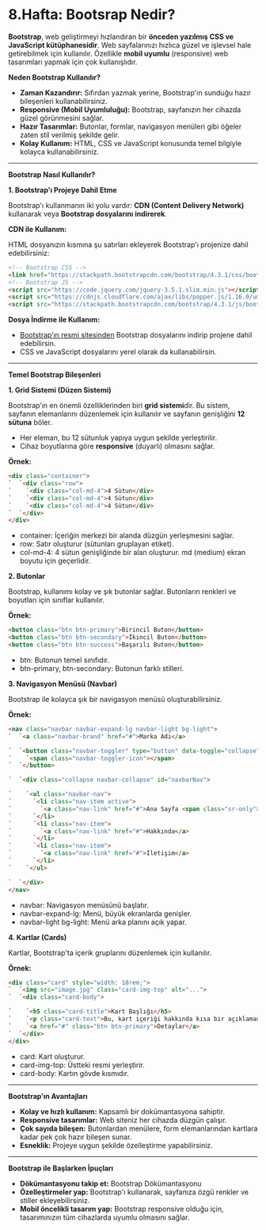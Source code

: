 # 8.Hafta: Bootsrap Nedir?

**Bootstrap**, web geliştirmeyi hızlandıran bir **önceden yazılmış CSS ve JavaScript kütüphanesidir**. Web sayfalarınızı hızlıca güzel ve işlevsel hale getirebilmek için kullanılır. Özellikle **mobil uyumlu** (responsive) web tasarımları yapmak için çok kullanışlıdır.

**Neden Bootstrap Kullanılır?**

- **Zaman Kazandırır:** Sıfırdan yazmak yerine, Bootstrap'ın sunduğu hazır bileşenleri kullanabilirsiniz.
- **Responsive (Mobil Uyumluluğu):** Bootstrap, sayfanızın her cihazda güzel görünmesini sağlar.
- **Hazır Tasarımlar:** Butonlar, formlar, navigasyon menüleri gibi öğeler zaten stil verilmiş şekilde gelir.
- **Kolay Kullanım:** HTML, CSS ve JavaScript konusunda temel bilgiyle kolayca kullanabilirsiniz.
-----
**Bootstrap Nasıl Kullanılır?**

**1. Bootstrap'ı Projeye Dahil Etme**

Bootstrap'ı kullanmanın iki yolu vardır: **CDN (Content Delivery Network)** kullanarak veya **Bootstrap dosyalarını indirerek**.

**CDN ile Kullanım:**

HTML dosyanızın <head> kısmına şu satırları ekleyerek Bootstrap'ı projenize dahil edebilirsiniz:

```html
<!-- Bootstrap CSS -->
<link href="https://stackpath.bootstrapcdn.com/bootstrap/4.3.1/css/bootstrap.min.css" rel="stylesheet">
<!-- Bootstrap JS -->
<script src="https://code.jquery.com/jquery-3.5.1.slim.min.js"></script>
<script src="https://cdnjs.cloudflare.com/ajax/libs/popper.js/1.16.0/umd/popper.min.js"></script>
<script src="https://stackpath.bootstrapcdn.com/bootstrap/4.3.1/js/bootstrap.min.js"></script>

```
**Dosya İndirme ile Kullanım:**
- [Bootstrap’ın resmi sitesinden](https://getbootstrap.com/) Bootstrap dosyalarını indirip projene dahil edebilirsin.
- CSS ve JavaScript dosyalarını yerel olarak da kullanabilirsin.
-----
**Temel Bootstrap Bileşenleri**

**1. Grid Sistemi (Düzen Sistemi)**

Bootstrap’ın en önemli özelliklerinden biri **grid sistemi**dir. Bu sistem, sayfanın elemanlarını düzenlemek için kullanılır ve sayfanın genişliğini **12 sütuna** böler.

- Her eleman, bu 12 sütunluk yapıya uygun şekilde yerleştirilir.
- Cihaz boyutlarına göre **responsive** (duyarlı) olmasını sağlar.

**Örnek:**

```html
<div class="container">
`  `<div class="row">
`    `<div class="col-md-4">4 Sütun</div>
`    `<div class="col-md-4">4 Sütun</div>
`    `<div class="col-md-4">4 Sütun</div>
`  `</div>
</div>

```
- container: İçeriğin merkezi bir alanda düzgün yerleşmesini sağlar.
- row: Satır oluşturur (sütunları gruplayan etiket).
- col-md-4: 4 sütun genişliğinde bir alan oluşturur. md (medium) ekran boyutu için geçerlidir.

**2. Butonlar**

Bootstrap, kullanımı kolay ve şık butonlar sağlar. Butonların renkleri ve boyutları için sınıflar kullanılır.

**Örnek:**

```html
<button class="btn btn-primary">Birincil Buton</button>
<button class="btn btn-secondary">İkincil Buton</button>
<button class="btn btn-success">Başarılı Buton</button>

```
- btn: Butonun temel sınıfıdır.
- btn-primary, btn-secondary: Butonun farklı stilleri.

**3. Navigasyon Menüsü (Navbar)**

Bootstrap ile kolayca şık bir navigasyon menüsü oluşturabilirsiniz.

**Örnek:**

```html
<nav class="navbar navbar-expand-lg navbar-light bg-light">
`  `<a class="navbar-brand" href="#">Marka Adı</a>

`  `<button class="navbar-toggler" type="button" data-toggle="collapse" data-target="#navbarNav" aria-controls="navbarNav" aria-expanded="false" aria-label="Toggle navigation">
`    `<span class="navbar-toggler-icon"></span>
`  `</button>

`  `<div class="collapse navbar-collapse" id="navbarNav">

`    `<ul class="navbar-nav">
`      `<li class="nav-item active">
`        `<a class="nav-link" href="#">Ana Sayfa <span class="sr-only">(geçerli)</span></a>
`      `</li>
`      `<li class="nav-item">
`        `<a class="nav-link" href="#">Hakkında</a>
`      `</li>
`      `<li class="nav-item">
`        `<a class="nav-link" href="#">İletişim</a>
`      `</li>
`    `</ul>

`  `</div>
</nav>

```
- navbar: Navigasyon menüsünü başlatır.
- navbar-expand-lg: Menü, büyük ekranlarda genişler.
- navbar-light bg-light: Menü arka planını açık yapar.

**4. Kartlar (Cards)**

Kartlar, Bootstrap'ta içerik gruplarını düzenlemek için kullanılır.

**Örnek:**

```html
<div class="card" style="width: 18rem;">
`  `<img src="image.jpg" class="card-img-top" alt="...">
`  `<div class="card-body">

`    `<h5 class="card-title">Kart Başlığı</h5>
`    `<p class="card-text">Bu, kart içeriği hakkında kısa bir açıklamadır.</p>
`    `<a href="#" class="btn btn-primary">Detaylar</a>
`  `</div>
</div>

```
- card: Kart oluşturur.
- card-img-top: Üstteki resmi yerleştirir.
- card-body: Kartın gövde kısmıdır.
-----
**Bootstrap’ın Avantajları**

- **Kolay ve hızlı kullanım:** Kapsamlı bir dokümantasyona sahiptir.
- **Responsive tasarımlar:** Web siteniz her cihazda düzgün çalışır.
- **Çok sayıda bileşen:** Butonlardan menülere, form elemanlarından kartlara kadar pek çok hazır bileşen sunar.
- **Esneklik:** Projeye uygun şekilde özelleştirme yapabilirsiniz.
-----
**Bootstrap ile Başlarken İpuçları**

- **Dökümantasyonu takip et:** Bootstrap Dökümantasyonu
- **Özelleştirmeler yap:** Bootstrap'ı kullanarak, sayfanıza özgü renkler ve stiller ekleyebilirsiniz.
- **Mobil öncelikli tasarım yap:** Bootstrap responsive olduğu için, tasarımınızın tüm cihazlarda uyumlu olmasını sağlar.

